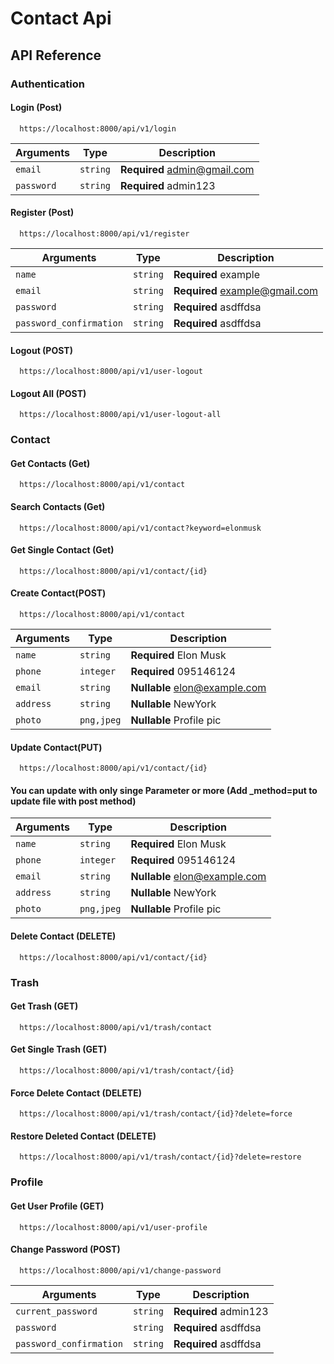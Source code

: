 
# Contact Api


## API Reference

### Authentication

#### Login (Post)


      https://localhost:8000/api/v1/login


| Arguments | Type     | Description                |
|--------- |-------- |-------------------------- |
| `email` | `string` | **Required** admin@gmail.com |
| `password` | `string` | **Required** admin123 |


#### Register (Post)


      https://localhost:8000/api/v1/register


| Arguments | Type     | Description                |
|--------- |-------- |-------------------------- |
| `name` | `string` | **Required** example |
| `email` | `string` | **Required** example@gmail.com |
| `password` | `string` | **Required** asdffdsa |
| `password_confirmation` | `string` | **Required** asdffdsa |


#### Logout (POST)


      https://localhost:8000/api/v1/user-logout


#### Logout All (POST)


      https://localhost:8000/api/v1/user-logout-all



### Contact

#### Get Contacts (Get)


      https://localhost:8000/api/v1/contact



#### Search Contacts (Get)


      https://localhost:8000/api/v1/contact?keyword=elonmusk



#### Get Single Contact (Get)


      https://localhost:8000/api/v1/contact/{id}


#### Create Contact(POST)


      https://localhost:8000/api/v1/contact


| Arguments | Type     | Description                |
|--------- |-------- |-------------------------- |
| `name` | `string` | **Required** Elon Musk |
| `phone` | `integer` | **Required** 095146124 |
| `email` | `string` | **Nullable** elon@example.com |
| `address` | `string` | **Nullable** NewYork |
| `photo` | `png,jpeg` | **Nullable** Profile pic |

#### Update Contact(PUT)


      https://localhost:8000/api/v1/contact/{id}

  #### You can update with only singe Parameter or more (Add _method=put to update file with post method)

| Arguments | Type     | Description                |
|--------- |-------- |-------------------------- |
| `name` | `string` | **Required** Elon Musk |
| `phone` | `integer` | **Required** 095146124 |
| `email` | `string` | **Nullable** elon@example.com |
| `address` | `string` | **Nullable** NewYork |
| `photo` | `png,jpeg` | **Nullable** Profile pic |

#### Delete Contact (DELETE)


      https://localhost:8000/api/v1/contact/{id}


### Trash 

#### Get Trash (GET)


      https://localhost:8000/api/v1/trash/contact


#### Get Single Trash (GET)


      https://localhost:8000/api/v1/trash/contact/{id}


#### Force Delete Contact (DELETE)


      https://localhost:8000/api/v1/trash/contact/{id}?delete=force


#### Restore Deleted Contact (DELETE)


      https://localhost:8000/api/v1/trash/contact/{id}?delete=restore


### Profile

#### Get User Profile (GET)


      https://localhost:8000/api/v1/user-profile


#### Change Password (POST)

      https://localhost:8000/api/v1/change-password

| Arguments | Type     | Description                |
|---------- |----------|----------------------------|
| `current_password` | `string` | **Required** admin123 |
| `password` | `string` | **Required** asdffdsa |
| `password_confirmation` | `string` | **Required** asdffdsa |












